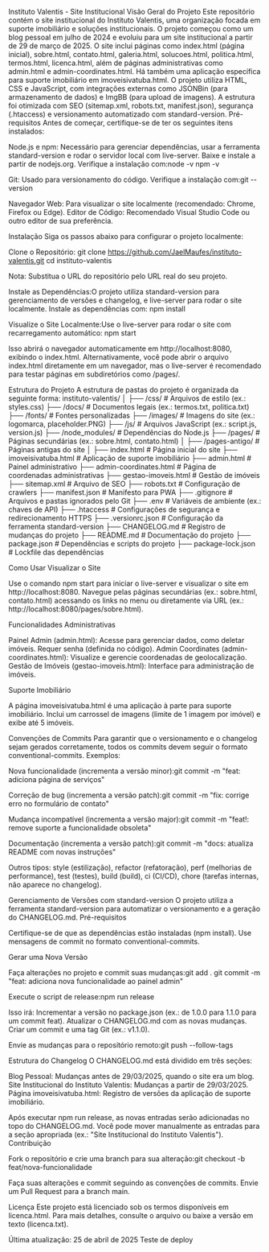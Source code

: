 Instituto Valentis - Site Institucional
Visão Geral do Projeto
Este repositório contém o site institucional do Instituto Valentis, uma organização focada em suporte imobiliário e soluções institucionais. O projeto começou como um blog pessoal em julho de 2024 e evoluiu para um site institucional a partir de 29 de março de 2025. O site inclui páginas como index.html (página inicial), sobre.html, contato.html, galeria.html, solucoes.html, politica.html, termos.html, licenca.html, além de páginas administrativas como admin.html e admin-coordinates.html. Há também uma aplicação específica para suporte imobiliário em imoveisivatuba.html.
O projeto utiliza HTML, CSS e JavaScript, com integrações externas como JSONBin (para armazenamento de dados) e ImgBB (para upload de imagens). A estrutura foi otimizada com SEO (sitemap.xml, robots.txt, manifest.json), segurança (.htaccess) e versionamento automatizado com standard-version.
Pré-requisitos
Antes de começar, certifique-se de ter os seguintes itens instalados:

Node.js e npm: Necessário para gerenciar dependências, usar a ferramenta standard-version e rodar o servidor local com live-server. Baixe e instale a partir de nodejs.org. Verifique a instalação com:node -v
npm -v


Git: Usado para versionamento do código. Verifique a instalação com:git --version


Navegador Web: Para visualizar o site localmente (recomendado: Chrome, Firefox ou Edge).
Editor de Código: Recomendado Visual Studio Code ou outro editor de sua preferência.

Instalação
Siga os passos abaixo para configurar o projeto localmente:

Clone o Repositório:
git clone https://github.com/JaelMaufes/instituto-valentis.git
cd instituto-valentis

Nota: Substitua o URL do repositório pelo URL real do seu projeto.

Instale as Dependências:O projeto utiliza standard-version para gerenciamento de versões e changelog, e live-server para rodar o site localmente. Instale as dependências com:
npm install


Visualize o Site Localmente:Use o live-server para rodar o site com recarregamento automático:
npm start

Isso abrirá o navegador automaticamente em http://localhost:8080, exibindo o index.html. Alternativamente, você pode abrir o arquivo index.html diretamente em um navegador, mas o live-server é recomendado para testar páginas em subdiretórios como /pages/.


Estrutura do Projeto
A estrutura de pastas do projeto é organizada da seguinte forma:
instituto-valentis/
│
├── /css/               # Arquivos de estilo (ex.: styles.css)
├── /docs/              # Documentos legais (ex.: termos.txt, politica.txt)
├── /fonts/             # Fontes personalizadas
├── /images/            # Imagens do site (ex.: logomarca, placeholder.PNG)
├── /js/                # Arquivos JavaScript (ex.: script.js, version.js)
├── /node_modules/      # Dependências do Node.js
├── /pages/             # Páginas secundárias (ex.: sobre.html, contato.html)
│   ├── /pages-antigo/  # Páginas antigas do site
│
├── index.html          # Página inicial do site
├── imoveisivatuba.html # Aplicação de suporte imobiliário
├── admin.html          # Painel administrativo
├── admin-coordinates.html # Página de coordenadas administrativas
├── gestao-imoveis.html # Gestão de imóveis
├── sitemap.xml         # Arquivo de SEO
├── robots.txt          # Configuração de crawlers
├── manifest.json       # Manifesto para PWA
├── .gitignore          # Arquivos e pastas ignorados pelo Git
├── .env                # Variáveis de ambiente (ex.: chaves de API)
├── .htaccess           # Configurações de segurança e redirecionamento HTTPS
├── .versionrc.json     # Configuração da ferramenta standard-version
├── CHANGELOG.md        # Registro de mudanças do projeto
├── README.md           # Documentação do projeto
├── package.json        # Dependências e scripts do projeto
├── package-lock.json   # Lockfile das dependências

Como Usar
Visualizar o Site

Use o comando npm start para iniciar o live-server e visualizar o site em http://localhost:8080.
Navegue pelas páginas secundárias (ex.: sobre.html, contato.html) acessando os links no menu ou diretamente via URL (ex.: http://localhost:8080/pages/sobre.html).

Funcionalidades Administrativas

Painel Admin (admin.html): Acesse para gerenciar dados, como deletar imóveis. Requer senha (definida no código).
Admin Coordinates (admin-coordinates.html): Visualize e gerencie coordenadas de geolocalização.
Gestão de Imóveis (gestao-imoveis.html): Interface para administração de imóveis.

Suporte Imobiliário

A página imoveisivatuba.html é uma aplicação à parte para suporte imobiliário. Inclui um carrossel de imagens (limite de 1 imagem por imóvel) e exibe até 5 imóveis.

Convenções de Commits
Para garantir que o versionamento e o changelog sejam gerados corretamente, todos os commits devem seguir o formato conventional-commits. Exemplos:

Nova funcionalidade (incrementa a versão minor):git commit -m "feat: adiciona página de serviços"


Correção de bug (incrementa a versão patch):git commit -m "fix: corrige erro no formulário de contato"


Mudança incompatível (incrementa a versão major):git commit -m "feat!: remove suporte a funcionalidade obsoleta"


Documentação (incrementa a versão patch):git commit -m "docs: atualiza README com novas instruções"


Outros tipos: style (estilização), refactor (refatoração), perf (melhorias de performance), test (testes), build (build), ci (CI/CD), chore (tarefas internas, não aparece no changelog).

Gerenciamento de Versões com standard-version
O projeto utiliza a ferramenta standard-version para automatizar o versionamento e a geração do CHANGELOG.md.
Pré-requisitos

Certifique-se de que as dependências estão instaladas (npm install).
Use mensagens de commit no formato conventional-commits.

Gerar uma Nova Versão

Faça alterações no projeto e commit suas mudanças:git add .
git commit -m "feat: adiciona nova funcionalidade ao painel admin"


Execute o script de release:npm run release

Isso irá:
Incrementar a versão no package.json (ex.: de 1.0.0 para 1.1.0 para um commit feat).
Atualizar o CHANGELOG.md com as novas mudanças.
Criar um commit e uma tag Git (ex.: v1.1.0).


Envie as mudanças para o repositório remoto:git push --follow-tags



Estrutura do Changelog
O CHANGELOG.md está dividido em três seções:

Blog Pessoal: Mudanças antes de 29/03/2025, quando o site era um blog.
Site Institucional do Instituto Valentis: Mudanças a partir de 29/03/2025.
Página imoveisivatuba.html: Registro de versões da aplicação de suporte imobiliário.

Após executar npm run release, as novas entradas serão adicionadas no topo do CHANGELOG.md. Você pode mover manualmente as entradas para a seção apropriada (ex.: "Site Institucional do Instituto Valentis").
Contribuição

Fork o repositório e crie uma branch para sua alteração:git checkout -b feat/nova-funcionalidade


Faça suas alterações e commit seguindo as convenções de commits.
Envie um Pull Request para a branch main.

Licença
Este projeto está licenciado sob os termos disponíveis em licenca.html. Para mais detalhes, consulte o arquivo ou baixe a versão em texto (licenca.txt).

Última atualização: 25 de abril de 2025
Teste de deploy
